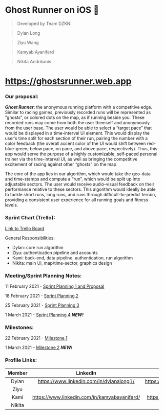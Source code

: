 # Ghost Runner on iOS :ghost:

> Developed by Team DZKN:

> Dylan Long  

> Ziyu Wang

> Kamyab Ayanifard

> Nikita Andrikanis

# https://ghostsrunner.web.app

### Our proposal:

***Ghost Runner***: the anonymous running platform with a competitive edge. Similar to racing games, previously recorded runs will be represented as “ghosts”, or colored dots on the map, as if running beside you. These recorded runs may come from both the user themself and anonymously from the user base. The user would be able to select a “target pace” that would be displayed in a time-interval UI element. This would display the user’s time split for each section of their run, pairing the number with a color feedback (the overall accent color of the UI would shift between red-blue-green; below pace, on pace, and above pace, respectively). Thus, this app would serve the purpose of a highly customizable, self-paced personal trainer via the time-interval UI, as well as bringing the competitive excitement of racing against other “ghosts” on the map.

The core of the app lies in our algorithm, which would take the geo-data and time-stamps and compute a “run”, which would be split up into adjustable sectors. The user would receive audio-visual feedback on their performance relative to these sectors. This algorithm would ideally be able to tackle short runs, long runs, and runs through difficult-to-predict terrain, providing a consistent user experience for all running goals and fitness levels.

### Sprint Chart (Trello):
[Link to Trello Board](https://trello.com/b/EvIk6hce/dzkn-ghost-runner)

General Responsibilities:
- Dylan: core run algorithm
- Ziyu: authentication pipeline and accounts
- Kami: back-end, data pipeline, authentication, run algorithm
- Nikita: main UI, map/time-sector, graphics design

### Meeting/Sprint Planning Notes:

11 February 2021 - [Sprint Planning 1 and Proposal](https://docs.google.com/document/d/1Y4POqneNCZ1JXG9e6VGOsLXFdwB2L2I7I2TDs0K9TpU/edit?usp=sharing)

18 February 2021 - [Sprint Planning 2](https://docs.google.com/document/d/1WIuyM43pmhlOwvQq3lfGjFDhGgT85jWmO40kayEHhEU/edit?usp=sharing)

25 February 2021 - [Sprint Planning 3](https://docs.google.com/document/d/1W977kMpqJkgv5KH4pijB8ygc9R7gZMIT5jJi9BzREAg/edit?usp=sharing)

1 March 2021 - [Sprint Planning 4](https://docs.google.com/document/d/1mfccGnBMsnO_ylIYfPCAjiATX0Gm9TYbMSQI34YTee0/edit?usp=sharing) ***NEW!***

### Milestones:

22 February 2021 - [Milestone 1](https://docs.google.com/document/d/1cL5qjSXlPTK8lDtkn_iZbdCze0-BJGtdw--Mh1lu0pw/edit?usp=sharing)

1 March 2021 - [Milestone 2](https://docs.google.com/document/d/1NXl5295iFcDbcbgTRkMIKKjs6uULBk3kL2gjudqogIo/edit?usp=sharing) ***NEW!***

### Profile Links:

| Member | LinkedIn | Github |
|:------:|:--------:|:------:|
|  Dylan | https://www.linkedin.com/in/dylanalong1/ | https://github.com/dylanalong |
|  Ziyu  |  |  |
|  Kami  | https://www.linkedin.com/in/kamyabayanifard/ | https://github.com/kamiab1/ |
| Nikita |  |  |
